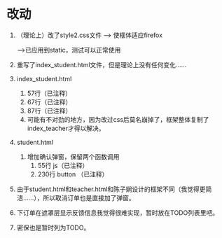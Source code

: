 # 改动

1. （理论上）改了style2.css文件 —> 使框体适应firefox

   —>已应用到static，测试可以正常使用

2. 重写了index_student.html文件，但是理论上没有任何变化……

3. index_student.html
   1. 57行（已注释）
   2. 67行（已注释）
   3. 87行（已注释）
   4. 可能有不对劲的地方，因为改过css后莫名崩掉了，框架整体复制了index_teacher才得以解决。

4. student.html

   1. 增加确认弹窗，保留两个函数调用
      1. 55行 js（已注释）
      2. 230行 button （已注释）

5. 由于student.html和teacher.html和陈子娴设计的框架不同（我觉得更简洁……），所以取消订单也是直接加了弹窗。

6. 下订单在遮罩层显示反馈信息我觉得很难实现，暂时放在TODO列表里吧。

7. 密保也是暂时列为TODO。